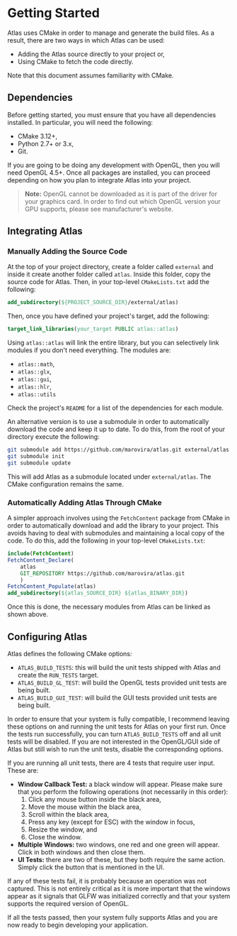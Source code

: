 # Getting Started

Atlas uses CMake in order to manage and generate the build files. As a result,
there are two ways in which Atlas can be used:

* Adding the Atlas source directly to your project or,
* Using CMake to fetch the code directly.

Note that this document assumes familiarity with CMake.

## Dependencies

Before getting started, you must ensure that you have all dependencies
installed. In particular, you will need the following:

* CMake 3.12+,
* Python 2.7+ or 3.x,
* Git.

If you are going to be doing any development with OpenGL, then you will need
OpenGL 4.5+. Once all packages are installed, you can proceed depending on how
you plan to integrate Atlas into your project.

> **Note:**
> OpenGL cannot be downloaded as it is part of the driver for your graphics
> card. In order to find out which OpenGL version your GPU supports, please see
> manufacturer's website.

## Integrating Atlas

### Manually Adding the Source Code

At the top of your project directory, create a folder called `external` and
inside it create another folder called `atlas`. Inside this folder, copy the
source code for Atlas. Then, in your top-level `CMakeLists.txt` add the
following:

```cmake
add_subdirectory(${PROJECT_SOURCE_DIR}/external/atlas)
```

Then, once you have defined your project's target, add the following:

```cmake
target_link_libraries(your_target PUBLIC atlas::atlas)
```

Using `atlas::atlas` will link the entire library, but you can selectively link
modules if you don't need everything. The modules are:

* `atlas::math`,
* `atlas::glx`,
* `atlas::gui`,
* `atlas::hlr`,
* `atlas::utils`

Check the project's `README` for a list of the dependencies for each module.

An alternative version is to use a submodule in order to automatically download
the code and keep it up to date. To do this, from the root of your directory
execute the following:

```sh
git submodule add https://github.com/marovira/atlas.git external/atlas
git submodule init
git submodule update
```

This will add Atlas as a submodule located under `external/atlas`. The CMake
configuration remains the same.

### Automatically Adding Atlas Through CMake

A simpler approach involves using the `FetchContent` package from CMake in order
to automatically download and add the library to your project. This avoids
having to deal with submodules and maintaining a local copy of the code. To do
this, add the following in your top-level `CMakeLists.txt`:

```cmake
include(FetchContent)
FetchContent_Declare(
    atlas
    GIT_REPOSITORY https://github.com/marovira/atlas.git
    )
FetchContent_Populate(atlas)
add_subdirectory(${atlas_SOURCE_DIR} ${atlas_BINARY_DIR})
```

Once this is done, the necessary modules from Atlas can be linked as shown
above.

## Configuring Atlas

Atlas defines the following CMake options:

* `ATLAS_BUILD_TESTS`: this will build the unit tests shipped with Atlas and
  create the `RUN_TESTS` target.
* `ATLAS_BUILD_GL_TEST`: will build the OpenGL tests provided unit tests are
  being built.
* `ATLAS_BUILD_GUI_TEST`: will build the GUI tests provided unit tests are being
  built.

In order to ensure that your system is fully compatible, I recommend leaving
these options on and running the unit tests for Atlas on your first run. Once
the tests run successfully, you can turn `ATLAS_BUILD_TESTS` off and all unit
tests will be disabled. If you are not interested in the OpenGL/GUI side of
Atlas but still wish to run the unit tests, disable the corresponding options.

If you are running all unit tests, there are 4 tests that require user input.
These are:

* **Window Callback Test:** a black window will appear. Please make sure that
  you perform the following operations (not necessarily in this order):
    1. Click any mouse button inside the black area,
    2. Move the mouse within the black area,
    3. Scroll within the black area,
    4. Press any key (except for ESC) with the window in focus,
    5. Resize the window, and
    6. Close the window.
* **Multiple Windows:** two windows, one red and one green will appear. Click in
  both windows and then close them.
* **UI Tests:** there are two of these, but they both require the same action.
  Simply click the button that is mentioned in the UI.

If any of these tests fail, it is probably because an operation was not
captured. This is not entirely critical as it is more important that the windows
appear as it signals that GLFW was initialized correctly and that your system
supports the required version of OpenGL.

If all the tests passed, then your system fully supports Atlas and you are now
ready to begin developing your application.

